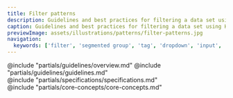 ```yaml
---
title: Filter patterns
description: Guidelines and best practices for filtering a data set using Helios components.
caption: Guidelines and best practices for filtering a data set using Helios components.
previewImage: assets/illustrations/patterns/filter-patterns.jpg
navigation:
  keywords: ['filter', 'segmented group', 'tag', 'dropdown', 'input', 'data set', 'sidebar', 'bar']
---
```


<section data-tab="Guidelines">
  @include "partials/guidelines/overview.md"
  @include "partials/guidelines/guidelines.md"
</section>

<section data-tab="Specifications">
  @include "partials/specifications/specifications.md"
</section>

<section data-tab="Core concepts">
  @include "partials/core-concepts/core-concepts.md"
</section>
